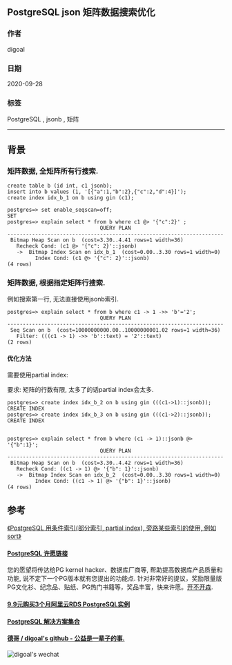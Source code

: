 ## PostgreSQL json 矩阵数据搜索优化    
    
### 作者    
digoal    
    
### 日期    
2020-09-28    
    
### 标签    
PostgreSQL , jsonb , 矩阵      
    
----    
    
## 背景    
### 矩阵数据, 全矩阵所有行搜索.    
    
```    
create table b (id int, c1 jsonb);    
insert into b values (1, '[{"a":1,"b":2},{"c":2,"d":4}]');    
create index idx_b_1 on b using gin (c1);    
    
postgres=> set enable_seqscan=off;    
SET    
postgres=> explain select * from b where c1 @> '{"c":2}' ;    
                              QUERY PLAN                                  
----------------------------------------------------------------------    
 Bitmap Heap Scan on b  (cost=3.30..4.41 rows=1 width=36)    
   Recheck Cond: (c1 @> '{"c": 2}'::jsonb)    
   ->  Bitmap Index Scan on idx_b_1  (cost=0.00..3.30 rows=1 width=0)    
         Index Cond: (c1 @> '{"c": 2}'::jsonb)    
(4 rows)    
```    
    
### 矩阵数据, 根据指定矩阵行搜索.    
    
例如搜索第一行, 无法直接使用jsonb索引.     
    
```    
postgres=> explain select * from b where c1 -> 1 ->> 'b'='2';    
                              QUERY PLAN                                  
----------------------------------------------------------------------    
 Seq Scan on b  (cost=10000000000.00..10000000001.02 rows=1 width=36)    
   Filter: (((c1 -> 1) ->> 'b'::text) = '2'::text)    
(2 rows)    
```    
    
#### 优化方法    
需要使用partial index:     
    
要求: 矩阵的行数有限, 太多了的话partial index会太多.      
    
```    
postgres=> create index idx_b_2 on b using gin (((c1->1)::jsonb));    
CREATE INDEX    
postgres=> create index idx_b_3 on b using gin (((c1->2)::jsonb));    
CREATE INDEX    
    
    
postgres=> explain select * from b where (c1 -> 1)::jsonb @> '{"b":1}';    
                              QUERY PLAN                                  
----------------------------------------------------------------------    
 Bitmap Heap Scan on b  (cost=3.30..4.42 rows=1 width=36)    
   Recheck Cond: ((c1 -> 1) @> '{"b": 1}'::jsonb)    
   ->  Bitmap Index Scan on idx_b_2  (cost=0.00..3.30 rows=1 width=0)    
         Index Cond: ((c1 -> 1) @> '{"b": 1}'::jsonb)    
(4 rows)    
```    
    
## 参考    
[《PostgreSQL 用条件索引(部分索引, partial index), 旁路某些索引的使用, 例如sort》](../202005/20200522_01.md)      
    
    
  
#### [PostgreSQL 许愿链接](https://github.com/digoal/blog/issues/76 "269ac3d1c492e938c0191101c7238216")
您的愿望将传达给PG kernel hacker、数据库厂商等, 帮助提高数据库产品质量和功能, 说不定下一个PG版本就有您提出的功能点. 针对非常好的提议，奖励限量版PG文化衫、纪念品、贴纸、PG热门书籍等，奖品丰富，快来许愿。[开不开森](https://github.com/digoal/blog/issues/76 "269ac3d1c492e938c0191101c7238216").  
  
  
#### [9.9元购买3个月阿里云RDS PostgreSQL实例](https://www.aliyun.com/database/postgresqlactivity "57258f76c37864c6e6d23383d05714ea")
  
  
#### [PostgreSQL 解决方案集合](https://yq.aliyun.com/topic/118 "40cff096e9ed7122c512b35d8561d9c8")
  
  
#### [德哥 / digoal's github - 公益是一辈子的事.](https://github.com/digoal/blog/blob/master/README.md "22709685feb7cab07d30f30387f0a9ae")
  
  
![digoal's wechat](../pic/digoal_weixin.jpg "f7ad92eeba24523fd47a6e1a0e691b59")
  
